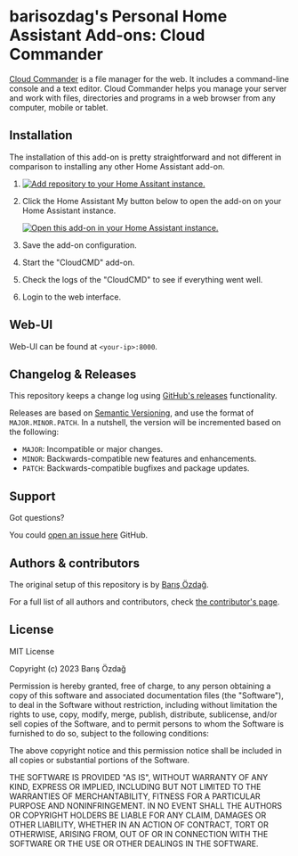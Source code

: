 # barisozdag's Personal Home Assistant Add-ons: Cloud Commander

[Cloud Commander][cloudcmd] is a file manager for the web. It includes a
command-line console and a text editor. Cloud Commander helps you manage your
server and work with files, directories and programs in a web browser from
any computer, mobile or tablet.

## Installation

The installation of this add-on is pretty straightforward and not different in
comparison to installing any other Home Assistant add-on.

1. [![Add repository to your Home Assitant instance.][repository-badge]][repository]
1. Click the Home Assistant My button below to open the add-on on your Home
   Assistant instance.

   [![Open this add-on in your Home Assistant instance.][addon-badge]][addon]

1. Save the add-on configuration.
1. Start the "CloudCMD" add-on.
1. Check the logs of the "CloudCMD" to see if everything went well.
1. Login to the web interface.

## Web-UI

Web-UI can be found at `<your-ip>:8000`.

## Changelog & Releases

This repository keeps a change log using [GitHub's releases][releases]
functionality.

Releases are based on [Semantic Versioning][semver], and use the format
of `MAJOR.MINOR.PATCH`. In a nutshell, the version will be incremented
based on the following:

- `MAJOR`: Incompatible or major changes.
- `MINOR`: Backwards-compatible new features and enhancements.
- `PATCH`: Backwards-compatible bugfixes and package updates.

## Support

Got questions?

You could [open an issue here][issue] GitHub.

## Authors & contributors

The original setup of this repository is by [Barış Özdağ][barisozdag].

For a full list of all authors and contributors,
check [the contributor's page][contributors].

## License

MIT License

Copyright (c) 2023 Barış Özdağ

Permission is hereby granted, free of charge, to any person obtaining a copy
of this software and associated documentation files (the "Software"), to deal
in the Software without restriction, including without limitation the rights
to use, copy, modify, merge, publish, distribute, sublicense, and/or sell
copies of the Software, and to permit persons to whom the Software is
furnished to do so, subject to the following conditions:

The above copyright notice and this permission notice shall be included in all
copies or substantial portions of the Software.

THE SOFTWARE IS PROVIDED "AS IS", WITHOUT WARRANTY OF ANY KIND, EXPRESS OR
IMPLIED, INCLUDING BUT NOT LIMITED TO THE WARRANTIES OF MERCHANTABILITY,
FITNESS FOR A PARTICULAR PURPOSE AND NONINFRINGEMENT. IN NO EVENT SHALL THE
AUTHORS OR COPYRIGHT HOLDERS BE LIABLE FOR ANY CLAIM, DAMAGES OR OTHER
LIABILITY, WHETHER IN AN ACTION OF CONTRACT, TORT OR OTHERWISE, ARISING FROM,
OUT OF OR IN CONNECTION WITH THE SOFTWARE OR THE USE OR OTHER DEALINGS IN THE
SOFTWARE.

[addon-badge]: https://my.home-assistant.io/badges/supervisor_addon.svg
[addon]: https://my.home-assistant.io/redirect/supervisor_addon/?addon=bb761233_cloudcmd
[contributors]: https://github.com/barisozdag/addon-cloudcmd/graphs/contributors
[barisozdag]: https://github.com/barisozdag
[issue]: https://github.com/barisozdag/addon-cloudcmd/issues
[cloudcmd]: https://github.com/coderaiser/cloudcmd
[releases]: https://github.com/barisozdag/addon-cloudcmd/releases
[repository-badge]: https://my.home-assistant.io/badges/supervisor_add_addon_repository.svg
[repository]: https://my.home-assistant.io/redirect/supervisor_add_addon_repository/?repository_url=https%3A%2F%2Fgithub.com%2Fbarisozdag%2Fhaddons-repo
[semver]: https://semver.org/spec/v2.0.0.html
